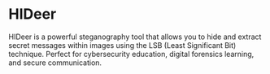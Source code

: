 # HIDeer
HIDeer is a powerful steganography tool that allows you to hide and extract secret messages within images using the LSB (Least Significant Bit) technique. Perfect for cybersecurity education, digital forensics learning, and secure communication.
